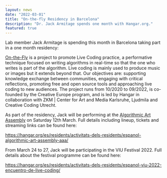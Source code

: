 ```yaml
---
layout: news
date: "2022-03-01"
title: "On-the-fly Residency in Barcelona"
description: "Dr. Jack Armitage spends one month with Hangar.org."
featured: true
---
```


Lab member Jack Armitage is spending this month in Barcelona taking part in a one month residency:

<a href="https://onthefly.space/" target="_blank">On-the-Fly</a> 
is a project to promote Live Coding practice, a performative technique focused on writing algorithms in real-time so that the one who writes is part of the algorithm. Live coding is mainly used to produce music or images but it extends beyond that. Our objectives are: supporting knowledge exchange between communities, engaging with critical reflections, promoting free and open source tools and approaching live coding to new audiences. The project runs from 10/2020 to 09/2022, is co-founded by the Creative Europe program, and is led by Hangar in collaboration with ZKM | Center for Art and Media Karlsruhe, Ljudmila and Creative Coding Utrecht.

As part of the residency, Jack will be performing at the <a href="https://aaassembly.org" target="_blank">Algorithmic Art Assembly</a> on Saturday 12th March. Full details including lineup, tickets and streaming links can be found here:

https://hangar.org/es/residents/activitats-dels-residents/espanol-algorithmic-art-assembly-aaa/

From March 24 to 27, Jack will be participating in the VIU Festival 2022. Full details about the festival programme can be found here:

https://hangar.org/es/residents/activitats-dels-residents/espanol-viu-2022-encuentro-de-live-coding/

